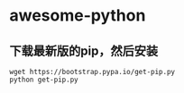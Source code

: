 # awesome-python

## 下载最新版的pip，然后安装

```
wget https://bootstrap.pypa.io/get-pip.py
python get-pip.py
```
